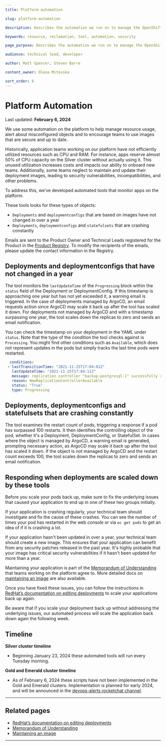 ```yaml
---
title: Platform automation

slug: platform-automation

description: Describes the automation we run on to manage the OpenShift platform.

keywords: resource, reclamation, tool, automation, security

page_purpose: Describes the automation we run on to manage the OpenShift platform.

audience: technical lead, developer

author: Matt Spencer, Steven Barre

content_owner: Olena Mitovska

sort_order: 6
---
```


# Platform Automation
Last updated: **February 6, 2024**

We use some automation on the platform to help manage resource usage, alert about misconfigured objects and to encourage teams to use images that are secure and up to date. 

Historically, application teams working on our platform have not efficiently utilized resources such as CPU and RAM. For instance, apps reserve almost 50% of CPU capacity on the Silver cluster without actually using it. This unused utilization increases costs and impacts our ability to onboard new teams. Additionally, some teams neglect to maintain and update their deployment images, leading to security vulnerabilities, incompatibilities, and other problems.

To address this, we’ve developed automated tools that monitor apps on the platform. 
 
These tools looks for these types of objects: 
- `Deployments` and `deploymentconfigs` that are based on images have not changed in over a year
- `Deployments`, `deploymentconfigs` and `statefulsets` that are crashing constantly 

Emails are sent to the Product Owner and Technical Leads registered for the Product in the [Product Registry](https://registry.developer.gov.bc.ca/). To modify the recipients of the emails, please update the contact information in the Registry.

## Deployments and deploymentconfigs that have not changed in a year 
The tool monitors the `lastUpdateTime` of the `Progressing` block within the `status` field of the Deployment or DeploymentConfig. If this timestamp is approaching one year but has not yet exceeded it, a warning email is triggered. In the case of deployments managed by ArgoCD, an email requests action since ArgoCD may scale it back up after the tool has scaled it down. For deployments not managed by ArgoCD and with a timestamp surpassing one year, the tool scales down the replicas to zero and sends an email notification.

You can check the timestamp on your deployment in the YAML under `status`. Note that the type of the condition the tool checks against is `Processing`. You might find other conditions such as `Available`, which does not represent updates in the pods but simply tracks the last time pods were restarted.
 
 ```yaml
   conditions:
  - lastTransitionTime: "2021-11-25T17:04:01Z"
    lastUpdateTime: "2021-11-25T17:04:11Z"
    message: replication controller "backup-postgresql-1" successfully rolled out
    reason: NewReplicationControllerAvailable
    status: "True"
    type: Progressing
  ```

## Deployments, deploymentconfigs and statefulsets that are crashing constantly

The tool examines the restart count of pods, triggering a response if a pod has surpassed 100 restarts. It then identifies the controlling object of the pod, whether it's a Deployment, DeploymentConfig, or StatefulSet. In cases where the object is managed by ArgoCD, a warning email is generated, prompting necessary action, as ArgoCD may scale it back up after the tool has scaled it down. If the object is not managed by ArgoCD and the restart count exceeds 100, the tool scales down the replicas to zero and sends an email notification.

## Responding when deployments are scaled down by these tools

Before you scale your pods back up, make sure to fix the underlying issues that caused your application to end up in one of these two groups initially.

 If your application is crashing regularly, your technical team should investigate and fix the cause of these crashes. You can see the number of times your pod has restarted in the web console or via `oc get pods` to get an idea of if it is crashing a lot.
 
If your application hasn't been updated in over a year, your technical team should create a new image. This ensures that your application can benefit from any security patches released in the past year. It's highly probable that your image has critical security vulnerabilities if it hasn't been updated for more than a year.
 
 Maintaining your application is part of the [Memorandum of Understanding](https://digital.gov.bc.ca/cloud/services/private/onboard/#memorandum) that teams working on the platform agree to. More detailed docs on [maintaining an image](../build-deploy-and-maintain-apps/maintain-an-application.md#maintain-images) are also available.

Once you have fixed these issues, you can follow the instructions in [RedHat’s documentation on editing deployments](https://docs.openshift.com/container-platform/4.12/applications/deployments/deployment-strategies.html#odc-editing-deployments_rolling-strategy) to scale your applications back up again. 
 
Be aware that if you scale your deployment back up without addressing the underlying issues, our automated process will scale the application back down again the following week.

## Timeline 

**Silver cluster timeline**
- Beginning January 23, 2024 these automated tools will run every Tuesday morning.

**Gold and Emerald cluster timeline** 
- As of February 6, 2024 these scripts have not been implemented in the Gold and Emerald clusters. Implementation is planned for early 2024, and will be announced in the [devops-alerts rocketchat channel](https://chat.developer.gov.bc.ca/channel/devops-alerts).

---
## Related pages
- [RedHat’s documentation on editing deployments](https://docs.openshift.com/container-platform/4.12/applications/deployments/deployment-strategies.html#odc-editing-deployments_rolling-strategy)
- [Memorandum of Understanding](https://digital.gov.bc.ca/cloud/services/private/onboard/#memorandum)
- [Maintaining an image](../build-deploy-and-maintain-apps/maintain-an-application.md#maintain-images)
---
